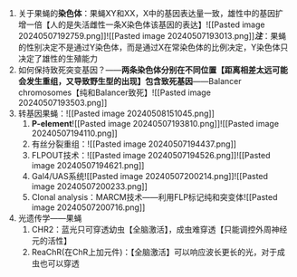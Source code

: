 1. 关于果蝇的**染色体**：果蝇XY和XX，X中的基因表达量一致，雄性中的基因扩增一倍【人的是失活雌性一条X染色体该基因的表达】![[Pasted image 20240507192759.png]]![[Pasted image 20240507193013.png]]***注***：果蝇的性别决定不是通过Y染色体，而是通过X在常染色体的比例决定，Y染色体只决定了雄性的生殖能力
2. 如何保持致死突变基因？——**两条染色体分别在不同位置【距离相差太远可能会发生重组，又导致野生型的出现】包含致死基因**——Balancer chromosomes【纯和Balancer致死】![[Pasted image 20240507193503.png]]
3. 转基因果蝇：![[Pasted image 20240508151045.png]]
	1. **P-element**![[Pasted image 20240507193810.png]]![[Pasted image 20240507194110.png]]
	2. 有丝分裂重组：![[Pasted image 20240507194437.png]]
	3. FLPOUT技术：![[Pasted image 20240507194526.png]]![[Pasted image 20240507194621.png]]
	4. Gal4/UAS系统![[Pasted image 20240507200214.png]]![[Pasted image 20240507200233.png]]
	5. Clonal analysis：MARCM技术——利用FLP标记纯和突变体![[Pasted image 20240507200716.png]]
5. 光遗传学——果蝇
	1. CHR2：蓝光只可穿透幼虫【全脑激活】，成虫难穿透【只能调控外周神经元的活性】
	2. ReaChR(在ChR上加元件)：【全脑激活】可以响应波长更长的光，对于成虫也可以穿透